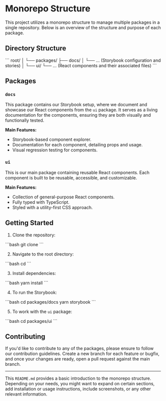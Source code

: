 # Monorepo Structure

This project utilizes a monorepo structure to manage multiple packages in a single repository. Below is an overview of the structure and purpose of each package.

## Directory Structure

\```
root/
│
└── packages/
    ├── docs/
    │   └── ... (Storybook configuration and stories)
    │
    └── ui/
        └── ... (React components and their associated files)
\```

## Packages

### `docs`

This package contains our Storybook setup, where we document and showcase our React components from the `ui` package. It serves as a living documentation for the components, ensuring they are both visually and functionally tested.

**Main Features:**

- Storybook-based component explorer.
- Documentation for each component, detailing props and usage.
- Visual regression testing for components.

### `ui`

This is our main package containing reusable React components. Each component is built to be reusable, accessible, and customizable.

**Main Features:**

- Collection of general-purpose React components.
- Fully typed with TypeScript.
- Styled with a utility-first CSS approach.

## Getting Started

1. Clone the repository:

\```bash
git clone <repository-url>
\```

2. Navigate to the root directory:

\```bash
cd <repository-name>
\```

3. Install dependencies:

\```bash
yarn install
\```

4. To run the Storybook:

\```bash
cd packages/docs
yarn storybook
\```

5. To work with the `ui` package:

\```bash
cd packages/ui
\```

## Contributing

If you'd like to contribute to any of the packages, please ensure to follow our contribution guidelines. Create a new branch for each feature or bugfix, and once your changes are ready, open a pull request against the main branch.

---

This `README.md` provides a basic introduction to the monorepo structure. Depending on your needs, you might want to expand on certain sections, add installation or usage instructions, include screenshots, or any other relevant information.
